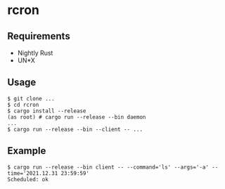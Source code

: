 # rcron

## Requirements
* Nightly Rust
* UN*X

## Usage
```
$ git clone ...
$ cd rcron
$ cargo install --release
(as root) # cargo run --release --bin daemon
...
$ cargo run --release --bin --client -- ...
```

## Example
```
$ cargo run --release --bin client -- --command='ls' --args='-a' --time='2021.12.31 23:59:59'
Scheduled: ok
```
